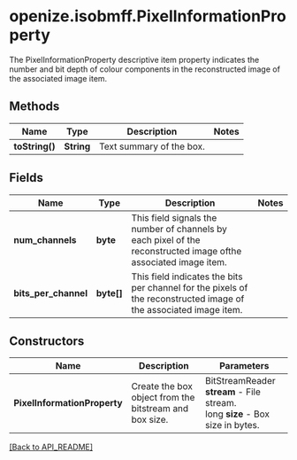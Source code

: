 # openize.isobmff.PixelInformationProperty

The PixelInformationProperty descriptive item property indicates the number and bit depth of colour components in the reconstructed image of the associated image item.

## Methods

Name | Type | Description | Notes
------------ | ------------- | ------------- | -------------
**toString()** | **String** | Text summary of the box. | 

## Fields

Name | Type | Description | Notes
------------ | ------------- | ------------- | -------------
**num_channels** | **byte** | This field signals the number of channels by each pixel of the reconstructed image ofthe associated image item. | 
**bits_per_channel** | **byte[]** | This field indicates the bits per channel for the pixels of the reconstructed image of the associated image item. | 

## Constructors

Name | Description | Parameters
------------ | ------------- | -------------
**PixelInformationProperty** | Create the box object from the bitstream and box size. | BitStreamReader **stream** - File stream.<br />long **size** - Box size in bytes.

[[Back to API_README]](API_README.md)